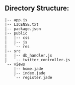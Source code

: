 Directory Structure:
--------------------
```
|-- app.js
|-- LICENSE.txt
|-- package.json
|-- public
|   |-- css
|   |-- js
|   `-- res
|-- src
|   |-- db_handler.js
|   `-- twitter_controller.js
`-- views
    |-- home.jade
    |-- index.jade
    `-- register.jade
```
